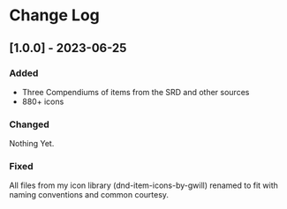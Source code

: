 # Change Log

## [1.0.0] - 2023-06-25

### Added
 - Three Compendiums of items from the SRD and other sources
 - 880+ icons
   
### Changed
Nothing Yet.
 
### Fixed
All files from my icon library (dnd-item-icons-by-gwill) renamed to fit with naming conventions and common courtesy.  
